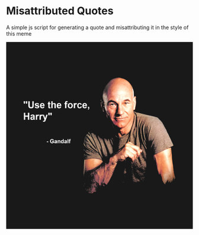 # Misattributed Quotes

A simple js script for generating a quote and misattributing it in the style of this meme

![meme](/meme.jpg)